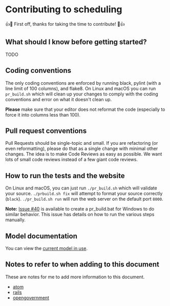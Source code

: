 # Contributing to scheduling

:+1::tada: First off, thanks for taking the time to contribute! :tada::+1:

## What should I know before getting started?

TODO

## Coding conventions

The only coding conventions are enforced by running black, pylint (with a line limit of 100 columns), and flake8. 
On Linux and macOS you can run `pr_build.sh` which will clean up your changes to comply with the coding conventions and error on what it doesn't clean up.

**Please** make sure that your editor does not reformat the code (especially to force it into columns less than 100).

## Pull request conventions

Pull Requests should be single-topic and small. 
If you are refactoring (or even reformatting), please do that as a single change with minimal other changes.
The idea is to make Code Reviews as easy as possible. 
We want lots of small code reviews instead of a few giant code reviews.

## How to run the tests and the website

On Linux and macOS, you can just run `./pr_build.sh` which will validate your source. 
`./prbuild.sh fix` will attempt to format your source correctly (`black`). 
`./pr_build.sh run` will run the web server on the default port `8000`.

**Note:** [Issue #40](https://github.com/marcpage/scheduling/issues/40) is available to create a pr_build.bat for Windows to do similar behavior.
This issue has details on how to run the various steps manually.

## Model documentation

You can view the [current model in use](https://dbdiagram.io/d/61d258173205b45b73d415fc).

## Notes to refer to when adding to this document

These are notes for me to add more information to this document.

* [atom](https://github.com/atom/atom/blob/master/CONTRIBUTING.md)
* [rails](https://github.com/rails/rails/blob/main/CONTRIBUTING.md)
* [opengovernment](https://github.com/opengovernment/opengovernment/blob/master/CONTRIBUTING.md)

